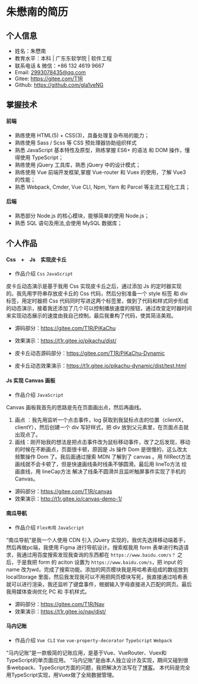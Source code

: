 # 朱懋南的简历

## 个人信息

- 姓名：朱懋南
- 教育水平：本科 | 广东东软学院 | 软件工程
- 联系电话 & 微信：+86 132 4619 9667
- Email: 2993078435@qq.com
- Gitee: https://gitee.com/T1R
- Github: https://github.com/gla1veNG

## 掌握技术

#### 前端

- 熟练使用 HTML(5) + CSS(3)，具备处理复杂布局的能力；
- 熟练使用 Sass / Scss 等 CSS 预处理器协助组织样式
- 熟悉 JavaScript 基本特性及原型，熟练掌握 ES6+ 的语法 和 DOM 操作，懂得使用 TypeScript；
- 熟练使用 jQuery 工具库，熟悉 jQuery 中的设计模式；
- 熟练使用 Vue 前端开发框架,掌握 Vue-router 和 Vuex 的使用，了解 Vue3 的性能；
- 熟悉 Webpack, Cmder, Vue CLI, Npm, Yarn 和 Parcel 等主流工程化工具；

#### 后端

- 熟悉部分 Node.js 的核心模块，能够简单的使用 Node.js；
- 熟悉 SQL 语句及用法,会使用 MySQL 数据库；

## 个人作品

#### Css　+　Js　实现皮卡丘

- 作品介绍 `Css` `JavaScript`

皮卡丘动态演示是基于我用 Css 实现皮卡丘之后，通过添加 Js 的定时器实现的。我先用字符串存放皮卡丘的 Css 代码，然后分别准备一个 style 标签 和 div 标签，用定时器把 Css 代码同时写进这两个标签里，做到了代码和样式同步形成的动态演示，接着我还添加了几个可以控制播放速度的按钮，通过改变定时器时间来实现动态展示的速度由我自己控制。最后我重构了代码，使其简洁美观。

- 源码部分：https://gitee.com/T1R/PiKaChu
- 效果演示：https://t1r.gitee.io/pikachu/dist/

- 皮卡丘动态源码部分：https://gitee.com/T1R/PiKaChu-Dynamic
- 皮卡丘动态效果演示：https://t1r.gitee.io/pikachu-dynamic/dist/test.html

#### Js 实现 Canvas 画板

- 作品介绍 `JavaScript`

Canvas 画板我首先的思路是先在页面画出点，然后再画线。
1. 画点 ：我先用监听一个点击事件，log 获取到我鼠标点击的位置（clientX，clientY），然后创建一个 div 写好样式，把 div 放到父元素里，在页面点击就出现点了。
2. 画线：刚开始我的想法是把点击事件改为鼠标移动事件，改了之后发现，移动的时候在不断画点，页面很卡顿，原因是 Js 操作 Dom 是很慢的，这么改太频繁操作 Dom 了。我后面通过搜索 MDN 了解到了 canvas 。用 fillRect方法 画线就不会卡顿了，但是快速画线条时线条不够圆滑。最后用 lineTo方法 绘画直线，用 lineCap方法 解决了线条不圆滑并且监听触屏事件实现了手机的Canvas。

- 源码部分：https://gitee.com/T1R/canvas
- 效果演示：http://t1r.gitee.io/canvas-demo-1/

#### 南瓜导航

- 作品介绍 `Flex布局` `JavaScript`

“南瓜导航”是我一个人使用 CDN 引入 jQuery 实现的，我优先选择移动端着手，然后再做pc端，我使用 Figma 进行导航设计。搜索框我用 form 表单进行构造请求，我通过用百度搜索发现我查询的东西都在 `https://www.baidu.com/s？` 之后，于是我把 form 的 aciton 设置为 `https://www.baidu.com/s`，把 input 的 name 改为wd，完成了搜索功能。添加的网页模块我是用哈希表组成的数组放到 localStorage 里面，然后我发现我可以不用把网页模块写死，我直接通过哈希表就可以进行渲染，我还监听了键盘事件，根据输入字母直接进入匹配的网页。最后我用媒体查询优化 PC 和 手机样式。

- 源码部分：https://gitee.com/T1R/Nav
- 效果演示：https://t1r.gitee.io/nav/dist/

#### 马内记账

- 作品介绍 `Vue CLI` `Vue` `vue-property-decorator` `TypeScript` `Webpack`

“马内记账”是一款极简的记账应用，是基于Vue、VueRouter、Vuex和TypeScript的单页面应用。 “马内记账”是由本人独立设计及实现，期间又碰到很多webpack、TypeScript方面的问题，我把解决方法写在了[博客](https://www.yuque.com/u5007739/os13zh/sm6x5p0aeik33q9u)。 本代码是完全用TypeScript实现，用Vuex做了全局数据管理。




